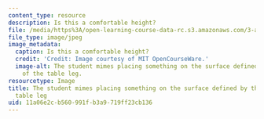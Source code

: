 ```yaml
---
content_type: resource
description: Is this a comfortable height?
file: /media/https%3A/open-learning-course-data-rc.s3.amazonaws.com/3-a04-modern-blacksmithing-and-physical-metallurgy-fall-2008/11a06e2cb560991fb3a9719ff23cb136_085.jpg
file_type: image/jpeg
image_metadata:
  caption: Is this a comfortable height?
  credit: 'Credit: Image courtesy of MIT OpenCourseWare.'
  image-alt: The student mimes placing something on the surface defined by the top
    of the table leg.
resourcetype: Image
title: The student mimes placing something on the surface defined by the top of the
  table leg
uid: 11a06e2c-b560-991f-b3a9-719ff23cb136
---
```

